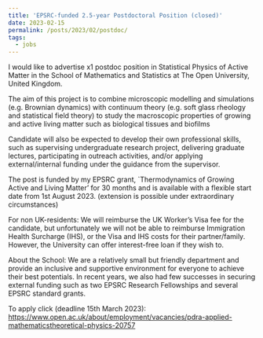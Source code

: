 ```yaml
---
title: 'EPSRC-funded 2.5-year Postdoctoral Position (closed)'
date: 2023-02-15
permalink: /posts/2023/02/postdoc/
tags:
  - jobs
---
```


I would like to advertise x1 postdoc position in Statistical Physics of Active Matter in the School of Mathematics and Statistics at The Open University, United Kingdom.

The aim of this project is to combine microscopic modelling and simulations (e.g. Brownian dynamics) with continuum theory (e.g. soft glass rheology and statistical field theory) to study the macroscopic properties of growing and active living matter such as biological tissues and biofilms

Candidate will also be expected to develop their own professional skills, such as supervising undergraduate research project, delivering graduate lectures, participating in outreach activities, and/or applying external/internal funding under the guidance from the supervisor. 

The post is funded by my EPSRC grant, `Thermodynamics of Growing Active and Living Matter’ for 30 months and is available with a flexible start date from 1st August 2023. (extension is possible under extraordinary circumstances)

For non UK-residents: We will reimburse the UK Worker’s Visa fee for the candidate, but unfortunately we will not be able to reimburse Immigration Health Surcharge (IHS), or the Visa and IHS costs for their partner/family. However, the University can offer interest-free loan if they wish to.

About the School: We are a relatively small but friendly department and provide an inclusive and supportive environment for everyone to achieve their best potentials. In recent years, we also had few successes in securing external funding such as two EPSRC Research Fellowships and several EPSRC standard grants.

To apply click (deadline 15th March 2023):
<https://www.open.ac.uk/about/employment/vacancies/pdra-applied-mathematicstheoretical-physics-20757>



